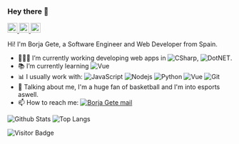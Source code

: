 ### Hey there 👋
<a href="https://www.linkedin.com/in/borjag90/" target="_blank">
  <img alt="Borja's LinkedIn" width="22px" src="https://cdn.jsdelivr.net/npm/simple-icons@v3/icons/linkedin.svg" />
</a>
<a href="https://www.github/BorjaG90/">
  <img alt="Borja's GitHub" width="22px" src="https://cdn.jsdelivr.net/npm/simple-icons@v3/icons/github.svg" />
</a>
<a href="mailto:borjag90dev@gmail.com">
  <img alt="Borja's Mail" width="22px" src="https://cdn.jsdelivr.net/npm/simple-icons@v3/icons/gmail.svg" />
</a> 
<br />

Hi! I'm Borja Gete, a Software Engineer and Web Developer from Spain.

- 👷🏽‍♂️ I’m currently working developing web apps in 
![CSharp](https://img.shields.io/badge/-CSharp-black?style=flat&logo=c), 
![DotNET](https://img.shields.io/badge/-.NET-black?style=flat&logo=.net).
- 📚 I’m currently learning 
![Vue](https://img.shields.io/badge/-Vue-black?style=flat&logo=vue.js)
- 📊 I usually work with:
![JavaScript](https://img.shields.io/badge/-JavaScript-black?style=flat&logo=javascript)
![Nodejs](https://img.shields.io/badge/-Nodejs-black?style=flat&logo=Node.js)
![Python](https://img.shields.io/badge/-Python-black?style=flat&logo=Python)
![Vue](https://img.shields.io/badge/-Vue-black?style=flat&logo=vue.js)
![Git](https://img.shields.io/badge/-Git-black?style=flat&logo=git)
- 💬 Talking about me, I'm a huge fan of basketball and I'm into esports aswell.
- 📫 How to reach me: <a href="mailto:borjag90dev@gmail.com" alt="Borja Gete mail">
  <img src="https://img.shields.io/badge/borjag90dev@gmail.com-DDDDDD?logo=gmail" title="Go To mail" alt="Borja Gete mail"/>
</a>

![Github Stats](https://github-readme-stats.vercel.app/api?username=borjag90&count_private=true&show_icons=true&include_all_commits=true&theme=tokyonight)
![Top Langs](https://github-readme-stats.vercel.app/api/top-langs/?username=borjag90&layout=compact&hide=jupyter%20notebook,scilab,java&theme=chartreuse-dark&langs_count=9)

![Visitor Badge](https://visitor-badge.laobi.icu/badge?page_id=borjag90.borjag90)
